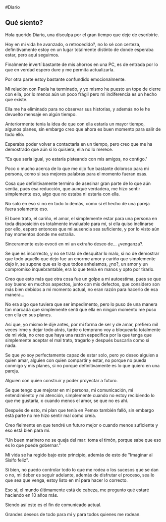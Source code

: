 #Diario

## Qué siento?

Hola querido Diario, una disculpa por el gran tiempo que deje de escribirte.

Hoy en mi vida he avanzado, o retrocedido?, no lo sé con certeza, definitivamente estoy en un lugar totalmente distinto de donde esperaba estar, pero aquí seguimos.

Finalmente invertí bastante de mis ahorros en una PC, es de entrada por lo que en verdad espero dure y me permita actualizarla.

Por otra parte estoy bastante confundido emocionalmente.

Mi relación con Paola ha terminado, y yo mismo he puesto un tope de cierre con ella, por lo menos aún un poco frágil pero mi indiferencia es un hecho que existe.

Ella me ha eliminado para no observar sus historias, y además no le he devuelto mensaje en algún tiempo.

Anteriormente tenía la idea de que con ella estaría un mayor tiempo, algunos planes, sin embargo creo que ahora es buen momento para salir de todo ello.

Esperaba poder volver a contactarla en un tiempo, pero creo que me ha demostrado que aún si lo quisiera, ella no lo merece.

"Es que sería igual, yo estaría pisteando con mis amigos, no contigo."

Poco o mucho acerca de lo que me dijo fue bastante doloroso para mi persona, como si sus mejores palabras para el momento fueran esas.

Cosa que definitivamente termino de asesinar gran parte de lo que aún sentía, pues esa reducción, que aunque verdadera, me hizo sentir simplemente eso, algo que no estaba ni estaría con ella.

No solo en eso si no en todo lo demás, como si el hecho de una pareja fuera solamente eso.

El buen trato, el cariño, el amor, el simplemente estar para una persona en toda disposición es totalmente invaluable para mí, si ella quiso inclinarse por ello, espero entonces que mi ausencia sea suficiente, y por lo visto aún hay momentos donde me extraña.

Sinceramente esto evocó en mi un extraño deseo de... ¿venganza?.

Se que es incorrecto, y no se trata de desquitar lo malo, si no de demostrar que todo aquello que dejo fue un enorme amor y cariño que simplemente dejo ir, se supone que es lo que todos anhelamos, ¿no?, un amor y un compromiso inquebrantable, era lo que tenía en manos y opto por tirarlo.

Creo que esto más que otra cosa fue un golpe a mi autoestima, pues se que soy bueno en muchos aspectos, junto con mis defectos, que considero son más bien debidos a mi momento actual, no eran razón para hacerlo de esa manera...

No era algo que tuviera que ser impedimento, pero lo puso de una manera tan marcada que simplemente sentí que ella en ningún momento me puso con ella en sus planes.

Así que, yo mismo le dije antes, por mi forma de ser y de amar, prefiero mil veces irme y dejar todo atrás, tarde o temprano voy a bloquearla totalmente de mi vida, no creo que haya una razón especifica por la que tenga que simplemente aceptar el mal trato, tragarlo y después buscarla como si nada.

Se que yo soy perfectamente capaz de estar solo, pero yo deseo alguien a quien amar, alguien con quien compartir y estar, no porque no pueda conmigo y mis planes, si no porque definitivamente es lo que quiero en una pareja.

Alguien con quien construir y poder proyectar a futuro.

Se que tengo que mejorar en mi persona, mi comunicación, mi entendimiento y mi atención, simplemente cuando no estoy recibiendo lo que me gustaría, o cuando menos el amor, se que no es ahí.

Después de esto, mi plan que tenía en Pemex también falló, sin embargo está parte no me hizo sentir mal como creía.

Creo fielmente en que tendré un futuro mejor o cuando menos suficiente y eso está bien para mí.

“Un buen marinero no se queja del mar: toma el timón, porque sabe que eso es lo que puede gobernar.”

Mi vida se ha regido bajo este principio, además de esto de "Imaginar al Sísifo feliz".

Si bien, no puedo controlar todo lo que me rodea o los sucesos que se dan o no, mi deber es seguir adelante, además de disfrutar el proceso,  sea lo que sea que venga, estoy listo en mí para hacer lo correcto.

Eso sí, el mundo últimamente está de cabeza, me pregunto qué estaré haciendo en 10 años más.

Siendo así este es el fin de comunicado actual.

Grandes deseos de todo para mí y para todos quienes me rodean.





 